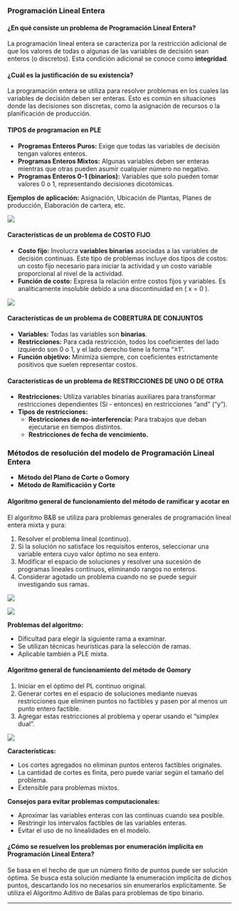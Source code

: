 
### Programación Lineal Entera

#### ¿En qué consiste un problema de Programación Lineal Entera?
La programación lineal entera se caracteriza por la restricción adicional de que los valores de todas o algunas de las variables de decisión sean enteros (o discretos). Esta condición adicional se conoce como **integridad**.

#### ¿Cuál es la justificación de su existencia?
La programación entera se utiliza para resolver problemas en los cuales las variables de decisión deben ser enteras. Esto es común en situaciones donde las decisiones son discretas, como la asignación de recursos o la planificación de producción.

#### TIPOS de programacion en PLE
- **Programas Enteros Puros:** Exige que todas las variables de decisión tengan valores enteros.
- **Programas Enteros Mixtos:** Algunas variables deben ser enteras mientras que otras pueden asumir cualquier número no negativo.
- **Programas Enteros 0-1 (binarios):** Variables que solo pueden tomar valores 0 o 1, representando decisiones dicotómicas.

**Ejemplos de aplicación:** Asignación, Ubicación de Plantas, Planes de producción, Elaboración de cartera, etc.

![](https://lh7-us.googleusercontent.com/docsz/AD_4nXdlUUlz_p14Mu_dpMMHiI6aoD-ZxSZoss3w9AqSHcF3pRDR5T4G58r9W5h1clsTHu0qg9GuGpDbeT3FXY0dgny1emQWAbVSZ6hgw4TAQrYUd83FsH2-91fN10dU56NU1pUUHApYH_RRglLqh3-lFjRqPEdK?key=iTPa6W9OMH7L3aG9DQ3z0g)

#### Características de un problema de COSTO FIJO
- **Costo fijo:** Involucra **variables binarias** asociadas a las variables de decisión continuas. Este tipo de problemas incluye dos tipos de costos: un costo fijo necesario para iniciar la actividad y un costo variable proporcional al nivel de la actividad.
- **Función de costo:** Expresa la relación entre costos fijos y variables. Es analíticamente insoluble debido a una discontinuidad en \( x = 0 \).

**![](https://lh7-us.googleusercontent.com/docsz/AD_4nXcWRPMRCZWiGbEABl_TYQKPMJuI61m50NgCjHSjz0Nfyo_SIIyVx2EwBUEAvZOyjMSYGeHSlS1VoCU52iEXvLVWyRzFLVxrCNcU9uixKlmrhbExtCx5otFPvNCvQfADmM1viwDc1XKRRPiLMrNCNhVJJxo?key=iTPa6W9OMH7L3aG9DQ3z0g)**

#### Características de un problema de COBERTURA DE CONJUNTOS
- **Variables:** Todas las variables son **binarias**.
- **Restricciones:** Para cada restricción, todos los coeficientes del lado izquierdo son 0 o 1, y el lado derecho tiene la forma “≥1”.
- **Función objetivo:** Minimiza siempre, con coeficientes estrictamente positivos que suelen representar costos.

#### Características de un problema de RESTRICCIONES DE UNO O DE OTRA
- **Restricciones:** Utiliza variables binarias auxiliares para transformar restricciones dependientes (Si - entonces) en restricciones “and” (“y”).
- **Tipos de restricciones:**
  - **Restricciones de no-interferencia:** Para trabajos que deban ejecutarse en tiempos distintos.
  - **Restricciones de fecha de vencimiento.**

### Métodos de resolución del modelo de Programación Lineal Entera
- **Método del Plano de Corte o Gomory**
- **Método de Ramificación y Corte**

#### Algoritmo general de funcionamiento del método de ramificar y acotar en
El algoritmo B&B se utiliza para problemas generales de programación lineal entera mixta y pura:

1. Resolver el problema lineal (continuo).
2. Si la solución no satisface los requisitos enteros, seleccionar una variable entera cuyo valor óptimo no sea entero.
3. Modificar el espacio de soluciones y resolver una sucesión de programas lineales continuos, eliminando rangos no enteros.
4. Considerar agotado un problema cuando no se puede seguir investigando sus ramas.

**![](https://lh7-us.googleusercontent.com/docsz/AD_4nXfRH61OY_eXgFnkRY6z_4Ta0-dT_iWgVzQu5cwOqn9wvQWmycyJXZ-KJDB4t6r4mtZywKpqHGuhKAXkUrEmzTbsL0Pra-naAksYZ7IUt3jtVGUj311QOelOEkGG2zUN-yBtB6fo0Iu_AbYQmYUWsJqG4-YA?key=iTPa6W9OMH7L3aG9DQ3z0g)**

**![](https://lh7-us.googleusercontent.com/docsz/AD_4nXci7zZ-dUCPlVw-LEzmZ9L5L0wZC4e8PPpeC5WQwjKm4xzA4Hnt-4BJAf8kS3kh_KNV9pmaMkD_iIxT0wQz0GtNPvbt0PLSIURvfuURYfrpGJpajt4j8RwF-UvfzwFWawHcRpzbewGRfRnbBV8yROMrIJpE?key=iTPa6W9OMH7L3aG9DQ3z0g)**

**Problemas del algoritmo:**
- Dificultad para elegir la siguiente rama a examinar.
- Se utilizan técnicas heurísticas para la selección de ramas.
- Aplicable también a PLE mixta.

#### Algoritmo general de funcionamiento del método de Gomory
1. Iniciar en el óptimo del PL continuo original.
2. Generar cortes en el espacio de soluciones mediante nuevas restricciones que eliminen puntos no factibles y pasen por al menos un punto entero factible.
3. Agregar estas restricciones al problema y operar usando el “simplex dual”.

**![](https://lh7-us.googleusercontent.com/docsz/AD_4nXdgTN-j2EHz1vE6udtsxas_qyzgNzWbW4MpC_gh9J5EbiIJURx9g13K_GgNUa3g3RNB3L3hkCDRZkGZ9ydzooAr87quai3nUbCHOLc29DRJ3fi1I0DhhI4iJ-oyrDrnqdt05rCt2Z2zuzW3h99aDitsh8A?key=iTPa6W9OMH7L3aG9DQ3z0g)**

**Características:**
- Los cortes agregados no eliminan puntos enteros factibles originales.
- La cantidad de cortes es finita, pero puede variar según el tamaño del problema.
- Extensible para problemas mixtos.

**Consejos para evitar problemas computacionales:**
- Aproximar las variables enteras con las continuas cuando sea posible.
- Restringir los intervalos factibles de las variables enteras.
- Evitar el uso de no linealidades en el modelo.

#### ¿Cómo se resuelven los problemas por enumeración implícita en Programación Lineal Entera?
Se basa en el hecho de que un número finito de puntos puede ser solución óptima. Se busca esta solución mediante la enumeración implícita de dichos puntos, descartando los no necesarios sin enumerarlos explícitamente. Se utiliza el Algoritmo Aditivo de Balas para problemas de tipo binario.



---
